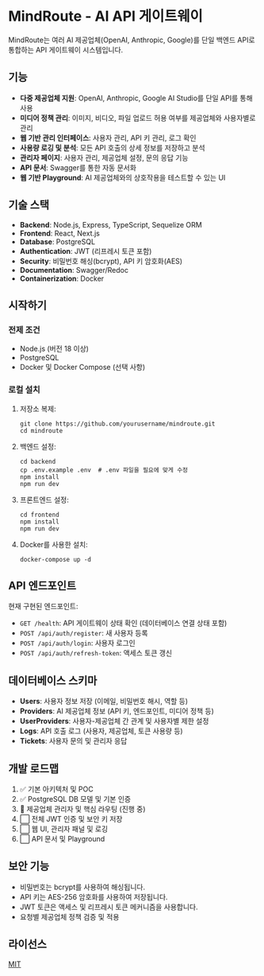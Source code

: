 # MindRoute - AI API 게이트웨이

MindRoute는 여러 AI 제공업체(OpenAI, Anthropic, Google)를 단일 백엔드 API로 통합하는 API 게이트웨이 시스템입니다.

## 기능

- **다중 제공업체 지원**: OpenAI, Anthropic, Google AI Studio를 단일 API를 통해 사용
- **미디어 정책 관리**: 이미지, 비디오, 파일 업로드 허용 여부를 제공업체와 사용자별로 관리
- **웹 기반 관리 인터페이스**: 사용자 관리, API 키 관리, 로그 확인
- **사용량 로깅 및 분석**: 모든 API 호출의 상세 정보를 저장하고 분석
- **관리자 페이지**: 사용자 관리, 제공업체 설정, 문의 응답 기능
- **API 문서**: Swagger를 통한 자동 문서화
- **웹 기반 Playground**: AI 제공업체와의 상호작용을 테스트할 수 있는 UI

## 기술 스택

- **Backend**: Node.js, Express, TypeScript, Sequelize ORM
- **Frontend**: React, Next.js
- **Database**: PostgreSQL
- **Authentication**: JWT (리프레시 토큰 포함)
- **Security**: 비밀번호 해싱(bcrypt), API 키 암호화(AES)
- **Documentation**: Swagger/Redoc
- **Containerization**: Docker

## 시작하기

### 전제 조건

- Node.js (버전 18 이상)
- PostgreSQL
- Docker 및 Docker Compose (선택 사항)

### 로컬 설치

1. 저장소 복제:
   ```
   git clone https://github.com/yourusername/mindroute.git
   cd mindroute
   ```

2. 백엔드 설정:
   ```
   cd backend
   cp .env.example .env  # .env 파일을 필요에 맞게 수정
   npm install
   npm run dev
   ```

3. 프론트엔드 설정:
   ```
   cd frontend
   npm install
   npm run dev
   ```

4. Docker를 사용한 설치:
   ```
   docker-compose up -d
   ```

## API 엔드포인트

현재 구현된 엔드포인트:

- `GET /health`: API 게이트웨이 상태 확인 (데이터베이스 연결 상태 포함)
- `POST /api/auth/register`: 새 사용자 등록
- `POST /api/auth/login`: 사용자 로그인
- `POST /api/auth/refresh-token`: 액세스 토큰 갱신

## 데이터베이스 스키마

- **Users**: 사용자 정보 저장 (이메일, 비밀번호 해시, 역할 등)
- **Providers**: AI 제공업체 정보 (API 키, 엔드포인트, 미디어 정책 등)
- **UserProviders**: 사용자-제공업체 간 관계 및 사용자별 제한 설정
- **Logs**: API 호출 로그 (사용자, 제공업체, 토큰 사용량 등)
- **Tickets**: 사용자 문의 및 관리자 응답

## 개발 로드맵

1. ✅ 기본 아키텍처 및 POC
2. ✅ PostgreSQL DB 모델 및 기본 인증
3. 🔄 제공업체 관리자 및 핵심 라우팅 (진행 중)
4. ⬜ 전체 JWT 인증 및 보안 키 저장
5. ⬜ 웹 UI, 관리자 패널 및 로깅
6. ⬜ API 문서 및 Playground

## 보안 기능

- 비밀번호는 bcrypt를 사용하여 해싱됩니다.
- API 키는 AES-256 암호화를 사용하여 저장됩니다.
- JWT 토큰은 액세스 및 리프레시 토큰 메커니즘을 사용합니다.
- 요청별 제공업체 정책 검증 및 적용

## 라이선스

[MIT](LICENSE) 